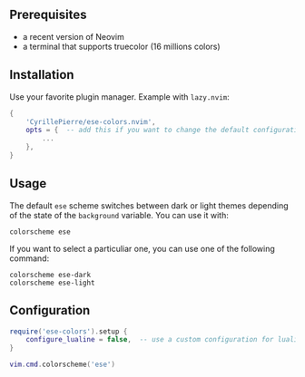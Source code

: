 ## Prerequisites

* a recent version of Neovim
* a terminal that supports truecolor (16 millions colors)

## Installation

Use your favorite plugin manager. Example with `lazy.nvim`:
```lua
{
    'CyrillePierre/ese-colors.nvim',
    opts = {  -- add this if you want to change the default configuration
        ...
    },
}
```

## Usage

The default `ese` scheme switches between dark or light themes depending of the state of the
`background` variable.
You can use it with:
```vim
colorscheme ese
```

If you want to select a particuliar one, you can use one of the following command:
```vim
colorscheme ese-dark
colorscheme ese-light
```

## Configuration

```lua
require('ese-colors').setup {
    configure_lualine = false,  -- use a custom configuration for lualine
}

vim.cmd.colorscheme('ese')
```
